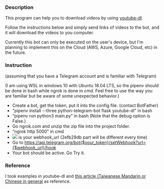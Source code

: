 ### Description

This program can help you to download videos by using [youtube-dl](https://github.com/ytdl-org/youtube-dl).

Follow the instructions below and simply send links of videos to the bot, and it will download the videos to you computer.

Currently this bot can only be executed on the user's device, but I'm planning to implement this on the Cloud (AWS, Azure, Google Cloud, etc) in the future.

### Instruction

(assuming that you have a Telegram account and is familiar with Telegram)

(I am using WSL in windows 10 with Ubuntu 18.04 LTS, so the pipenv should be done in bash while ngrok is done in cmd. Feel free to use the way you are familiar but be aware of some unexpected behavior.)

- Create a bot, get the token, put it into the config file. (contact BotFather)
- "pipenv install --three python-telegram-bot flask youtube-dl" in bash
- “pipenv run python3 main.py” in bash (Note that the debug option is False.)
- Go ngrok.com and unzip the zip file into the project folder. 
- “ngrok http 5000" in cmd
- ![](https://imgur.com/PqNHlI0.jpg) is your webhook_url (2efb29db part will be different every time)
- Go to https://api.telegram.org/bot{$your_token}/setWebhook?url={$webhook_url}/hook
- Your bot should be active. Go Try it.

### Reference

I took examples in youtube-dl and [this article (Taiwanese Mandarin or Chinese in general](https://medium.com/@zaoldyeck9970/%E5%AF%A6%E6%88%B0%E7%AF%87-%E6%89%93%E9%80%A0%E4%BA%BA%E6%80%A7%E5%8C%96-telegram-bot-ed9bb5b8a6d9) as reference.

